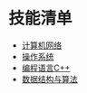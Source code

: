 # 技能清单
* [计算机网络](https://github.com/Planck-a/skill/blob/master/%E8%AE%A1%E7%AE%97%E6%9C%BA%E7%BD%91%E7%BB%9C.md)
* [操作系统]()
* [编程语言C++]()
* [数据结构与算法]()
